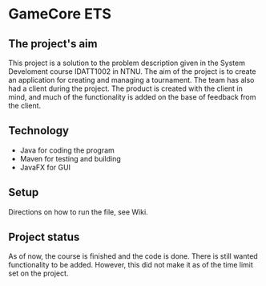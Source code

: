 # GameCore ETS

## The project's aim
This project is a solution to the problem description given in the System Develoment course IDATT1002 in NTNU.
The aim of the project is to create an application for creating and managing a tournament. 
The team has also had a client during the project. The product is created with the client in mind, and much of the functionality
is added on the base of feedback from the client.

## Technology
* Java for coding the program
* Maven for testing and building
* JavaFX for GUI

## Setup
Directions on how to run the file, see Wiki.

## Project status

As of now, the course is finished and the code is done. There is still wanted functionality to be added. However, this did not
make it as of the time limit set on the project. 

